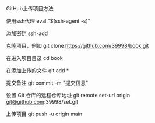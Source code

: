 GitHub上传项目方法

使用ssh代理
eval "$(ssh-agent -s)"

添加密钥
ssh-add

克隆项目，例如
git clone https://github.com/39998/book.git

在进入项目目录
cd book

在添加上传的文件
git add * 

提交备注
git commit  -m  "提交信息"

设置 Git 仓库的远程仓库地址
git remote set-url origin git@github.com:39998/set.git

上传项目
git push -u origin main
